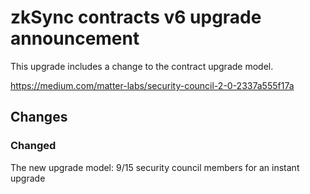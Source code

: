 # zkSync contracts v6 upgrade announcement

<!-- markdownlint-disable MD034 -->

This upgrade includes a change to the contract upgrade model.

<https://medium.com/matter-labs/security-council-2-0-2337a555f17a>

## Changes

### Changed

The new upgrade model: 9/15 security council members for an instant upgrade
